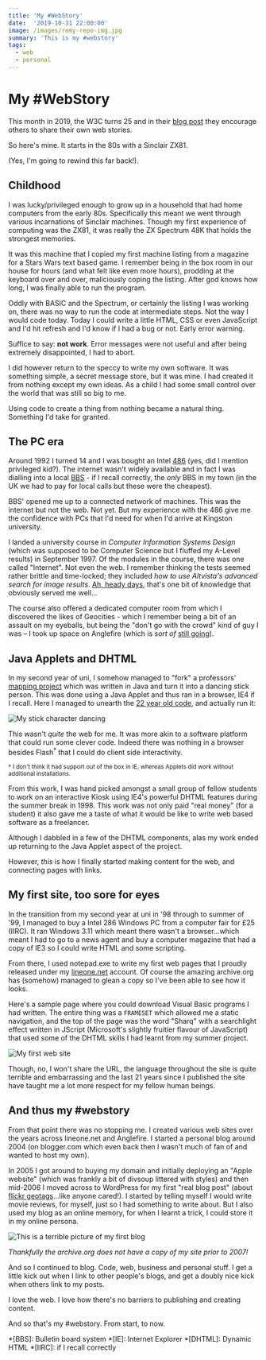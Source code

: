 ```yaml
---
title: 'My #WebStory'
date:  '2019-10-31 22:00:00'
image: /images/remy-repo-img.jpg
summary: 'This is my #webstory'
tags:
  - web
  - personal
---
```


# My #WebStory

This month in 2019, the W3C turns 25 and in their [blog post](https://www.w3.org/blog/2019/10/what-are-your-webstories/) they encourage others to share their own web stories.

So here's mine. It starts in the 80s with a Sinclair ZX81.

(Yes, I'm going to rewind this far back!).

<!--more-->

## Childhood

I was lucky/privileged enough to grow up in a household that had home computers from the early 80s. Specifically this meant we went through various incarnations of Sinclair machines. Though my first experience of computing was the ZX81, it was really the ZX Spectrum 48K that holds the strongest memories.

It was this machine that I copied my first machine listing from a magazine for a Stars Wars text based game. I remember being in the box room in our house for hours (and what felt like even more hours), prodding at the keyboard over and over, maliciously coping the listing. After god knows how long, I was finally able to run the program.

Oddly with BASIC and the Spectrum, or certainly the listing I was working on, there was no way to run the code at intermediate steps. Not the way I would code today. Today I could write a little HTML, CSS or even JavaScript and I'd hit refresh and I'd know if I had a bug or not. Early error warning.

Suffice to say: **not work**. Error messages were not useful and after being extremely disappointed, I had to abort.

I did however return to the speccy to write my own software. It was something simple, a secret message store, but it was mine. I had created it from nothing except my own ideas. As a child I had some small control over the world that was still so big to me.

Using code to create a thing from nothing became a natural thing. Something I'd take for granted.

## The PC era

Around 1992 I turned 14 and I was bought an Intel [486](https://en.m.wikipedia.org/wiki/Intel_80486) (yes, did I mention privileged kid?). The internet wasn't widely available and in fact I was dialling into a local [BBS](https://en.m.wikipedia.org/wiki/Bulletin_board_system) - if I recall correctly, the _only_ BBS in my town (in the UK we had to pay for local calls but these were the cheapest).

BBS' opened me up to a connected network of machines. This was the internet but not the web. Not yet. But my experience with the 486 give me the confidence with PCs that I'd need for when I'd arrive at Kingston university.

I landed a university course in _Computer Information Systems Design_ (which was supposed to be Computer Science but I fluffed my A-Level results) in September 1997. Of the modules in the course, there was one called "Internet". Not even the web. I remember thinking the tests seemed rather brittle and time-locked; they included _how to use Altvista's advanced search for image results_. [Ah, heady days](https://web.archive.org/web/19990125093146/http://www.altavista.com/), that's one bit of knowledge that obviously served me well…

The course also offered a dedicated computer room from which I discovered the likes of Geocities - which I remember being a bit of an assault on my eyeballs, but being the "don't go with the crowd" kind of guy I was – I took up space on Anglefire (which is _sort of_ [still going](http://www.angelfire.lycos.com/)).

## Java Applets and DHTML

In my second year of uni, I somehow managed to "fork" a professors' [mapping project](http://www.geocomputation.org/2000/GC003/Gc003.htm) which was written in Java and turn it into a dancing stick person. This was done using a Java Applet and thus ran in a browser, IE4 if I recall. Here I managed to unearth the [22 year old code](https://animan.isthe.link), and actually run it:

![My stick character dancing](/images/animan-large.gif)

This wasn't _quite_ the web for me. It was more akin to a software platform that could run some clever code. Indeed there was nothing in a browser besides Flash<sup>&dagger;</sup> that I could do client side interactivity.

<small>&dagger; I don't think it had support out of the box in IE, whereas Applets did work without additional installations.</small>

From this work, I was hand picked amongst a small group of fellow students to work on an interactive Kiosk using IE4's powerful DHTML features during the summer break in 1998. This work was not only paid "real money" (for a student) it also gave me a taste of what it would be like to write web based software as a freelancer.

Although I dabbled in a few of the DHTML components, alas my work ended up returning to the Java Applet aspect of the project.

However, _this_ is how I finally started making content for the web, and connecting pages with links.

## My first site, too sore for eyes

In the transition from my second year at uni in '98 through to summer of '99, I managed to buy a Intel 286 Windows PC from a computer fair for £25 (IIRC). It ran Windows 3.11 which meant there wasn't a browser…which meant I had to go to a news agent and buy a computer magazine that had a copy of IE3 so I could write HTML and some scripting.

From there, I used notepad.exe to write my first web pages that I proudly released under my [lineone.net](https://en.m.wikipedia.org/wiki/LineOne) account. Of course the amazing archive.org has (somehow) managed to glean a copy so I've been able to see how it looks.

Here's a sample page where you could download Visual Basic programs I had written. The entire thing was a `FRAMESET` which allowed me a static navigation, and the top of the page was the word "Sharq" with a searchlight effect written in JScript (Microsoft's slightly fruitier flavour of JavaScript) that used some of the DHTML skills I had learnt from my summer project.

![My first web site](/images/my-first-website.png)

Though, no, I won't share the URL, the language throughout the site is quite terrible and embarrassing and the last 21 years since I published the site have taught me a lot more respect for my fellow human beings.

## And thus my #webstory

From that point there was no stopping me. I created various web sites over the years across lineone.net and Anglefire. I started a personal blog around 2004 (on blogger.com which even back then I wasn't much of fan of and wanted to host my own).

In 2005 I got around to buying my domain and initially deploying an "Apple website" (which was frankly a bit of divsoup littered with styles) and then mid-2006 I moved across to WordPress for my first "real blog post" (about [flickr geotags](https://remysharp.com/2006/09/01/flickr-geo-tags)…like anyone cared!). I started by telling myself I would write movie reviews, for myself, just so I had something to write about. But I also used my blog as an online memory, for when I learnt a trick, I could store it in my online persona.


![This is a terrible picture of my first blog](/images/rs-com-og.jpg)

_Thankfully the archive.org does not have a copy of my site prior to 2007!_

And so I continued to blog. Code, web, business and personal stuff. I get a little kick out when I link to other people's blogs, and get a doubly nice kick when others link to my posts.

I love the web. I love how there's no barriers to publishing and creating content.

And so that's my #webstory. From start, to now.


*[BBS]: Bulletin board system
*[IE]: Internet Explorer
*[DHTML]: Dynamic HTML
*[IIRC]: if I recall correctly
